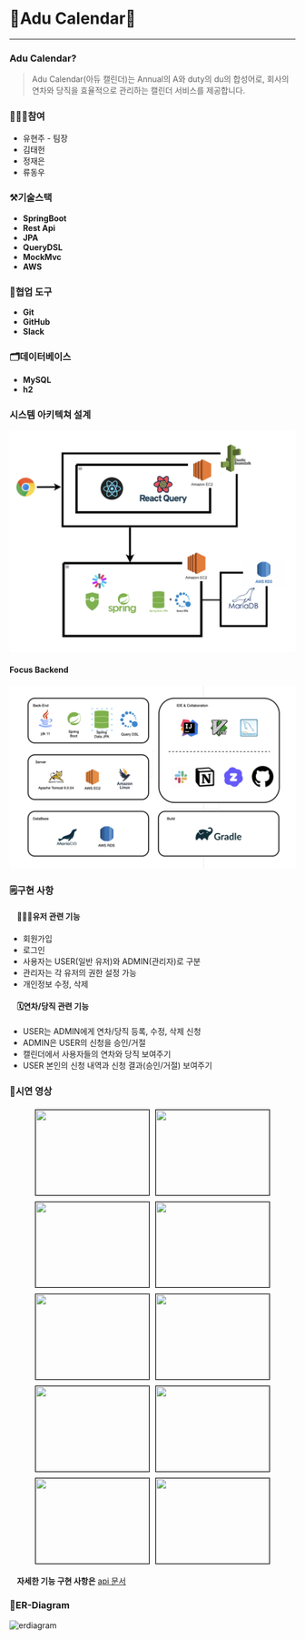 ﻿# 🌟Adu Calendar🌟
-------
### Adu Calendar?
>Adu Calendar(아듀 캘린더)는 Annual의 A와 duty의 du의 합성어로, 회사의 연차와 당직을 효율적으로 관리하는 캘린더 서비스를 제공합니다.

### 👩🏻‍💻참여
- 유현주 - 팀장
- 김태헌
- 정재은
- 류동우

### ⚒️기술스택
- **SpringBoot**
- **Rest Api**
- **JPA**
- **QueryDSL**
- **MockMvc**
- **AWS**

### 🔧협업 도구
- **Git**
- **GitHub**
- **Slack**

### 🗂️데이터베이스
- **MySQL**
- **h2**

### 시스템 아키텍쳐 설계
![System Architecture](./files/system_architecture.png)
#### Focus Backend
![BackSystemEnv](./files/back_system_env.png)

### 🗒️구현 사항
#### ㅤ🙋🏻‍♀️**유저 관련 기능**
- 회원가입
- 로그인
- 사용자는 USER(일반 유저)와 ADMIN(관리자)로 구분
- 관리자는 각 유저의 권한 설정 가능
- 개인정보 수정, 삭제
#### ㅤ🗓️️**연차/당직 관련 기능**
- USER는 ADMIN에게 연차/당직 등록, 수정, 삭제 신청
- ADMIN은 USER의 신청을 승인/거절
- 캘린더에서 사용자들의 연차와 당직 보여주기
- USER 본인의 신청 내역과 신청 결과(승인/거절) 보여주기

### 🎥시연 영상
<div style="display:flex; flex-wrap:wrap; justify-content:center;">
  <img src="ezgif.com-video-to-gif (27).gif" style="border:1px solid black; margin:5px;" width="200" height="150">
  <img src="ezgif.com-video-to-gif (28).gif" style="border:1px solid black; margin:5px;" width="200" height="150">
  <img src="ezgif.com-video-to-gif (29).gif" style="border:1px solid black; margin:5px;" width="200" height="150">
  <img src="ezgif.com-video-to-gif (30).gif" style="border:1px solid black; margin:5px;" width="200" height="150">
  <img src="ezgif.com-video-to-gif (31).gif" style="border:1px solid black; margin:5px;" width="200" height="150">
  <img src="ezgif.com-video-to-gif (32).gif" style="border:1px solid black; margin:5px;" width="200" height="150">
  <img src="ezgif.com-video-to-gif (33).gif" style="border:1px solid black; margin:5px;" width="200" height="150">
  <img src="ezgif.com-video-to-gif (34).gif" style="border:1px solid black; margin:5px;" width="200" height="150">
  <img src="ezgif.com-video-to-gif (35).gif" style="border:1px solid black; margin:5px;" width="200" height="150">
  <img src="ezgif.com-video-to-gif (36).gif" style="border:1px solid black; margin:5px;" width="200" height="150">
</div>

**ㅤ자세한 기능 구현 사항은**
<a href="files/REST%20API.pdf" target="_blank">api 문서</a>

### 🔗ER-Diagram
<img width="691" alt="erdiagram" src="https://github.com/fastcampusmini03/calendarBE/assets/92681117/ab8142b5-37df-4a56-8a84-e9efe38bcdf3">
